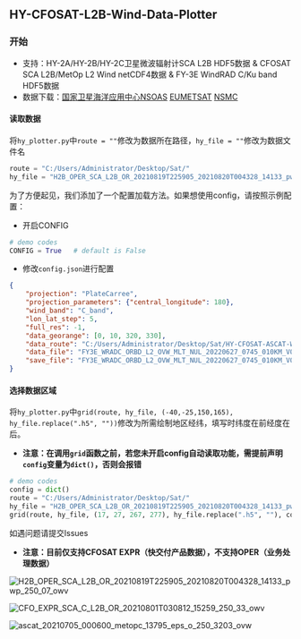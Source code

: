  ## HY-CFOSAT-L2B-Wind-Data-Plotter
 
 ### 开始
 * 支持：HY-2A/HY-2B/HY-2C卫星微波辐射计SCA L2B HDF5数据 & CFOSAT SCA L2B/MetOp L2 Wind netCDF4数据 & FY-3E WindRAD C/Ku band HDF5数据
 * 数据下载：[国家卫星海洋应用中心NSOAS](https://osdds.nsoas.org.cn) [EUMETSAT](https://www.eumetsat.int/) [NSMC](http://satellite.nsmc.org.cn/PortalSite/Data/Satellite.aspx)
 
 #### 读取数据
将`hy_plotter.py`中`route = ""`修改为数据所在路径，`hy_file = ""`修改为数据文件名
```py
route = "C:/Users/Administrator/Desktop/Sat/"
hy_file = "H2B_OPER_SCA_L2B_OR_20210819T225905_20210820T004328_14133_pwp_250_07_owv.h5"
```  
为了方便起见，我们添加了一个配置加载方法。如果想使用config，请按照示例配置：
* 开启CONFIG
```py
# demo codes
CONFIG = True   # default is False
```
* 修改`config.json`进行配置
```json
{
    "projection": "PlateCarree",
    "projection_parameters": {"central_longitude": 180},
    "wind_band": "C_band",
    "lon_lat_step": 5,
    "full_res": -1,
    "data_georange": [0, 10, 320, 330],
    "data_route": "C:/Users/Administrator/Desktop/Sat/HY-CFOSAT-ASCAT-Wind-Data-Plotter-main/",
    "data_file": "FY3E_WRADC_ORBD_L2_OVW_MLT_NUL_20220627_0745_010KM_V0.HDF",
    "save_file": "FY3E_WRADC_ORBD_L2_OVW_MLT_NUL_20220627_0745_010KM_V0"
}

```
 #### 选择数据区域
 将`hy_plotter.py`中`grid(route, hy_file, (-40,-25,150,165), hy_file.replace(".h5", ""))`修改为所需绘制地区经纬，填写时纬度在前经度在后。
*  ****注意：在调用`grid`函数之前，若您未开启config自动读取功能，需提前声明`config`变量为`dict()`，否则会报错****
 ```py
# demo codes
config = dict()
route = "C:/Users/Administrator/Desktop/Sat/"
hy_file = "H2B_OPER_SCA_L2B_OR_20210819T225905_20210820T004328_14133_pwp_250_07_owv.h5"
grid(route, hy_file, (17, 27, 267, 277), hy_file.replace(".h5", ""), config=config)

 ```
 如遇问题请提交Issues  
 
 *  ****注意：目前仅支持CFOSAT EXPR（快交付产品数据），不支持OPER（业务处理数据）****
 
![H2B_OPER_SCA_L2B_OR_20210819T225905_20210820T004328_14133_pwp_250_07_owv](https://user-images.githubusercontent.com/54111871/130322471-36a3eb55-6f9f-4e08-9635-f46821782d0d.png)

![CFO_EXPR_SCA_C_L2B_OR_20210801T030812_15259_250_33_owv](https://user-images.githubusercontent.com/79071461/130332521-a5f5c0ad-99f2-472f-b9ce-4b9e1280b3ae.png)

![ascat_20210705_000600_metopc_13795_eps_o_250_3203_ovw](https://user-images.githubusercontent.com/79071461/131166619-12ff979c-f48c-4421-bda4-ce3613efacfc.png)
